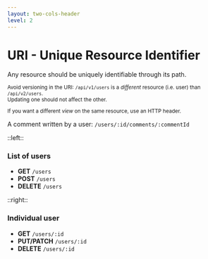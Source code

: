 ```yaml
---
layout: two-cols-header
level: 2
---
```



# URI - Unique Resource Identifier

Any resource should be <span class="text-teal-400">uniquely</span> identifiable through its path.

<v-click>

<small>

Avoid versioning in the URI: `/api/v1/users` is a *different* resource (i.e. user) than `/api/v2/users`.
<br>
Updating one should not affect the other.

If you want a different *view* on the same resource, use an HTTP header.

</small>

</v-click>

<v-click>

A comment written by a user: `/users/:id/comments/:commentId`

</v-click>

::left::
### List of users

- **GET** `/users`
- **POST** `/users`
- **DELETE** `/users`

::right::
### Individual user

- **GET** `/users/:id`
- **PUT/PATCH** `/users/:id`
- **DELETE** `/users/:id`

